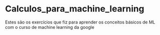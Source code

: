 # Calculos_para_machine_learning

Estes são os exercícios que fiz para aprender os conceitos básicos de ML com o curso de machine learning da google
